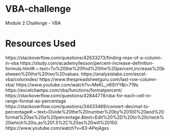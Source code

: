 # VBA-challenge
Module 2 Challenge - VBA

<h1>Resources Used</h1>
https://stackoverflow.com/questions/42633273/finding-max-of-a-column-in-vba
https://study.com/academy/lesson/percent-increase-definition-formula.html#:~:text=To%20the%20find%20the%20percent,increase%20between%20the%20two%20values.
https://analysistabs.com/excel-vba/colorindex/
https://www.thespreadsheetguru.com/last-row-column-vba/
https://www.youtube.com/watch?v=MeKL_n6SiYY&t=719s
https://excelchamps.com/vba/functions/formatpercent/
https://stackoverflow.com/questions/42844778/vba-for-each-cell-in-range-format-as-percentage
https://stackoverflow.com/questions/34433469/convert-decimal-to-percentage#:~:text=Divide%20the%20number%20by%20100%20and%20format%20as%20a%20percentage.&text=Edit%20%2D%20to%20check%20which%20is,as%201.5%2C%20as%20will%20150.
https://www.youtube.com/watch?v=63-APej4gxs
